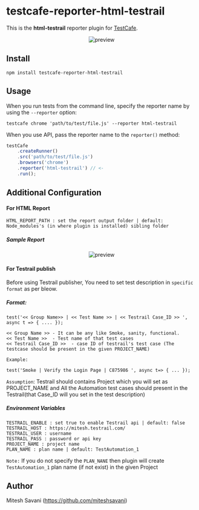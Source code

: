 # testcafe-reporter-html-testrail

This is the **html-testrail** reporter plugin for [TestCafe](http://devexpress.github.io/testcafe).

<p align="center">
    <img src="https://raw.githubusercontent.com/miteshsavani/HTML-TestRail/master/media/Console_Output.jpg" alt="preview" />
</p>

## Install

```
npm install testcafe-reporter-html-testrail
```

## Usage

When you run tests from the command line, specify the reporter name by using the `--reporter` option:

```
testcafe chrome 'path/to/test/file.js' --reporter html-testrail
```


When you use API, pass the reporter name to the `reporter()` method:

```js
testCafe
    .createRunner()
    .src('path/to/test/file.js')
    .browsers('chrome')
    .reporter('html-testrail') // <-
    .run();
```

## Additional Configuration

#### For HTML Report
``` 
HTML_REPORT_PATH : set the report output folder | default: Node_modules's (in where plugin is installed) sibling folder
```

##### Sample Report

<p align="center">
    <img src="https://raw.github.com/miteshsavani/HTML-TestRail/master/media/HTML_Output.jpg" alt="preview" />
</p>

#### For Testrail publish

Before using Testrail publisher, You need to set test description in `specific format` as per bleow.

##### Format:

```
test('<< Group Name>> | << Test Name >> | << Testrail Case_ID >> ', async t => { .... });

<< Group Name >> - It can be any like Smoke, sanity, functional.
<< Test Name >>  - Test name of that test cases
<< Testrail Case_ID >>  - case ID of testrail's test case (The testcase should be present in the given PROJECT_NAME)

Example:

test('Smoke | Verify the Login Page | C875986 ', async t=> { ... });
```

`Assumption`: Testrail should contains Project which you will set as PROJECT_NAME and All the Automation test cases should present in the Testrail(that Case_ID will you set in the test description)

##### Environment Variables
```
TESTRAIL_ENABLE : set true to enable Testrail api | default: false
TESTRAIL_HOST : https://mitesh.testrail.com/ 
TESTRAIL_USER : username
TESTRAIL_PASS : password or api key
PROJECT_NAME : project name
PLAN_NAME : plan name | default: TestAutomation_1
```
`Note:` If you do not specify the ``PLAN_NANE`` then plugin will create `TestAutomation_1` plan name (if not exist) in the given Project  

## Author
Mitesh Savani (https://github.com/miteshsavani)


 
